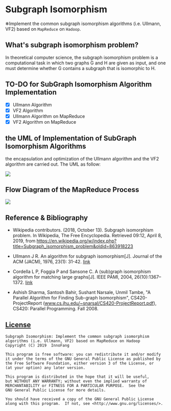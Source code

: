 # Subgraph Isomorphism

❄Implement the common subgraph isomorphism algorithms (i.e. Ullmann, VF2) based on `MapReduce` on `Hadoop`. 

## What's subgraph isomorphism problem?

In theoretical computer science, the subgraph isomorphism problem is a computational task in which two graphs G and H are given as input, and one must determine whether G contains a subgraph that is isomorphic to H.

## TO-DO for SubGraph Isomorphism Algorithm Implementation

 + [x] Ullmann Algorithm
 + [x] VF2 Algorithm
 + [x] Ullmann Algorithm on MapReduce
 + [x] VF2 Algorithm on MapReduce

## the UML of Implementation of SubGraph Isomorphism Algorithms

 the encapsulation and optimization of the Ullmann algorithm and the VF2 algorithm are carried out. The UML as follow:

![](https://raw.githubusercontent.com/InnoFang/jotter/image-hosting/subgraph-isomorphism/the%20UML%20of%20Implementation%20of%20Subgraph%20Isomorphism%20Algorithms.png)

## Flow Diagram of the MapReduce Process

![](https://raw.githubusercontent.com/InnoFang/jotter/image-hosting/subgraph-isomorphism/Flow%20Diagram%20of%20the%20MapReduce%20Process.jpg)


## Reference & Bibliography

 + Wikipedia contributors. (2018, October 13). Subgraph isomorphism problem. In Wikipedia, The Free Encyclopedia. Retrieved 09:12, April 8, 2019, from https://en.wikipedia.org/w/index.php?title=Subgraph_isomorphism_problem&oldid=863918223

 + Ullmann J R. An algorithm for subgraph isomorphism[J]. Journal of the ACM (JACM), 1976, 23(1): 31-42. [link](https://www.cs.bgu.ac.il/~dinitz/Course/SS-12/Ullman_Algorithm.pdf)

 + Cordella L P, Foggia P and Sansone C. A (sub)graph isomorphism algorithm for matching large graphs[J]. IEEE PAMI, 2004, 26(10):1367–1372. [link](https://ieeexplore.ieee.org/document/1323804?arnumber=1323804&tag=1)

 + Ashish Sharma, Santosh Bahir, Sushant Narsale, Unmil Tambe, "A  Parallel Algorithm for Finding Sub-graph Isomorphism", CS420-ProjectReport  (www.cs.jhu.edu/~snarsal/CS420-ProjectReport.pdf), CS420: Parallel Programming. Fall 2008.

## [License](./LICENSE)

    Subgraph Isomorphism: Implement the common subgraph isomorphism algorithms (i.e. Ullmann, VF2) based on MapReduce on Hadoop 
    Copyright (C) 2019  InnoFang

    This program is free software: you can redistribute it and/or modify
    it under the terms of the GNU General Public License as published by
    the Free Software Foundation, either version 3 of the License, or
    (at your option) any later version.

    This program is distributed in the hope that it will be useful,
    but WITHOUT ANY WARRANTY; without even the implied warranty of
    MERCHANTABILITY or FITNESS FOR A PARTICULAR PURPOSE.  See the
    GNU General Public License for more details.

    You should have received a copy of the GNU General Public License
    along with this program.  If not, see <http://www.gnu.org/licenses/>.
